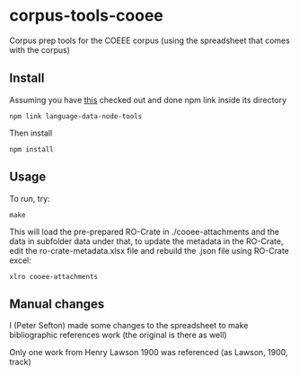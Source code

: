 # corpus-tools-cooee

Corpus prep tools for the COEEE corpus (using the spreadsheet that comes with the corpus)

## Install

Assuming you have [this](https://github.com/Language-Research-Technology/language-data-node-tools) checked out and done npm link inside its directory
```
npm link language-data-node-tools 
```
Then install
```
npm install
```

## Usage 

To run, try:

```
make
```

This will load the pre-prepared RO-Crate in ./cooee-attachments and the data in subfolder data under that, to update the metadata in the RO-Crate, edit the ro-crate-metadata.xlsx file and rebuild the .json file using RO-Crate excel:

```
xlro cooee-attachments
```

## Manual changes

I (Peter Sefton) made some changes to the spreadsheet to make bibliographic references work (the original is there as well)

Only one work from Henry Lawson 1900 was referenced (as Lawson, 1900, track)
